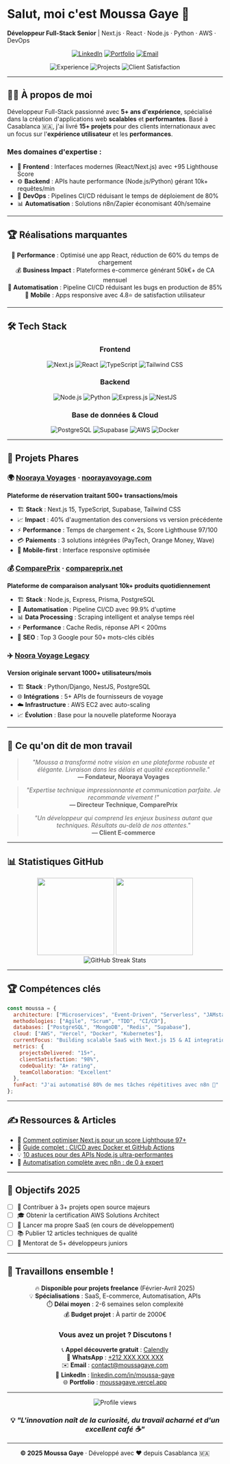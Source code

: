 # Salut, moi c'est **Moussa Gaye** 👋  
**Développeur Full-Stack Senior** | Next.js · React · Node.js · Python · AWS · DevOps

<div align="center">

[![LinkedIn](https://img.shields.io/badge/LinkedIn-0077B5?style=for-the-badge&logo=linkedin&logoColor=white)](https://www.linkedin.com/in/moussa-gaye-0a6455162/)
[![Portfolio](https://img.shields.io/badge/Portfolio-000000?style=for-the-badge&logo=vercel&logoColor=white)](https://moussagaye.vercel.app)
[![Email](https://img.shields.io/badge/Email-D14836?style=for-the-badge&logo=gmail&logoColor=white)](mailto:contact@moussagaye.com)

![Experience](https://img.shields.io/badge/Experience-5%2B%20Years-brightgreen?style=for-the-badge)
![Projects](https://img.shields.io/badge/Projects%20Delivered-15%2B-blue?style=for-the-badge)
![Client Satisfaction](https://img.shields.io/badge/Client%20Satisfaction-98%25-gold?style=for-the-badge)

</div>

---

## 🧑‍💻 À propos de moi

Développeur Full-Stack passionné avec **5+ ans d'expérience**, spécialisé dans la création d'applications web **scalables** et **performantes**. Basé à Casablanca 🇲🇦, j'ai livré **15+ projets** pour des clients internationaux avec un focus sur l'**expérience utilisateur** et les **performances**.

### Mes domaines d'expertise :
- 🎨 **Frontend** : Interfaces modernes (React/Next.js) avec +95 Lighthouse Score
- ⚙️ **Backend** : APIs haute performance (Node.js/Python) gérant 10k+ requêtes/min
- 🚀 **DevOps** : Pipelines CI/CD réduisant le temps de déploiement de 80%
- 📊 **Automatisation** : Solutions n8n/Zapier économisant 40h/semaine

---

## 🏆 Réalisations marquantes

<div align="center">

🚀 **Performance** : Optimisé une app React, réduction de 60% du temps de chargement  
💰 **Business Impact** : Plateformes e-commerce générant 50k€+ de CA mensuel  
🔧 **Automatisation** : Pipeline CI/CD réduisant les bugs en production de 85%  
📱 **Mobile** : Apps responsive avec 4.8⭐ de satisfaction utilisateur

</div>

---

## 🛠️ Tech Stack

<div align="center">

### Frontend
![Next.js](https://img.shields.io/badge/Next.js-000000?style=for-the-badge&logo=next.js&logoColor=white)
![React](https://img.shields.io/badge/React-20232A?style=for-the-badge&logo=react&logoColor=61DAFB)
![TypeScript](https://img.shields.io/badge/TypeScript-007ACC?style=for-the-badge&logo=typescript&logoColor=white)
![Tailwind CSS](https://img.shields.io/badge/Tailwind_CSS-38B2AC?style=for-the-badge&logo=tailwind-css&logoColor=white)

### Backend
![Node.js](https://img.shields.io/badge/Node.js-43853D?style=for-the-badge&logo=node.js&logoColor=white)
![Python](https://img.shields.io/badge/Python-14354C?style=for-the-badge&logo=python&logoColor=white)
![Express.js](https://img.shields.io/badge/Express.js-404D59?style=for-the-badge)
![NestJS](https://img.shields.io/badge/NestJS-E0234E?style=for-the-badge&logo=nestjs&logoColor=white)

### Base de données & Cloud
![PostgreSQL](https://img.shields.io/badge/PostgreSQL-316192?style=for-the-badge&logo=postgresql&logoColor=white)
![Supabase](https://img.shields.io/badge/Supabase-3ECF8E?style=for-the-badge&logo=supabase&logoColor=white)
![AWS](https://img.shields.io/badge/AWS-232F3E?style=for-the-badge&logo=amazon-aws&logoColor=white)
![Docker](https://img.shields.io/badge/Docker-2496ED?style=for-the-badge&logo=docker&logoColor=white)

</div>

---

## 🌟 Projets Phares

### 🌍 [Nooraya Voyages](https://github.com/mosisgaye/nooraya) · [noorayavoyage.com](https://www.noorayavoyage.com)
**Plateforme de réservation traitant 500+ transactions/mois**
- 🏗️ **Stack** : Next.js 15, TypeScript, Supabase, Tailwind CSS
- 📈 **Impact** : 40% d'augmentation des conversions vs version précédente
- ⚡ **Performance** : Temps de chargement < 2s, Score Lighthouse 97/100
- 💳 **Paiements** : 3 solutions intégrées (PayTech, Orange Money, Wave)
- 📱 **Mobile-first** : Interface responsive optimisée

### 💰 [ComparePrix](https://github.com/mosisgaye/compareprix) · [compareprix.net](https://compareprix.net)
**Plateforme de comparaison analysant 10k+ produits quotidiennement**
- 🏗️ **Stack** : Node.js, Express, Prisma, PostgreSQL
- 🔄 **Automatisation** : Pipeline CI/CD avec 99.9% d'uptime
- 📊 **Data Processing** : Scraping intelligent et analyse temps réel
- ⚡ **Performance** : Cache Redis, réponse API < 200ms
- 🎯 **SEO** : Top 3 Google pour 50+ mots-clés ciblés

### ✈️ [Noora Voyage Legacy](https://github.com/mosisgaye/Noora)
**Version originale servant 1000+ utilisateurs/mois**
- 🏗️ **Stack** : Python/Django, NestJS, PostgreSQL
- 🌐 **Intégrations** : 5+ APIs de fournisseurs de voyage
- ☁️ **Infrastructure** : AWS EC2 avec auto-scaling
- 📈 **Évolution** : Base pour la nouvelle plateforme Nooraya

---

## 💬 Ce qu'on dit de mon travail

<div align="center">

> *"Moussa a transformé notre vision en une plateforme robuste et élégante. Livraison dans les délais et qualité exceptionnelle."*  
> **— Fondateur, Nooraya Voyages**

> *"Expertise technique impressionnante et communication parfaite. Je recommande vivement !"*  
> **— Directeur Technique, ComparePrix**

> *"Un développeur qui comprend les enjeux business autant que techniques. Résultats au-delà de nos attentes."*  
> **— Client E-commerce**

</div>

---

## 📊 Statistiques GitHub

<div align="center">
  <img height="180em" src="https://github-readme-stats.vercel.app/api?username=mosisgaye&show_icons=true&theme=tokyonight&include_all_commits=true&count_private=true"/>
  <img height="180em" src="https://github-readme-stats.vercel.app/api/top-langs/?username=mosisgaye&layout=compact&langs_count=8&theme=tokyonight"/>
</div>

<div align="center">
  <img src="https://github-readme-streak-stats.herokuapp.com/?user=mosisgaye&theme=tokyonight" alt="GitHub Streak Stats"/>
</div>

---

## 🏆 Compétences clés

```javascript
const moussa = {
  architecture: ["Microservices", "Event-Driven", "Serverless", "JAMstack"],
  methodologies: ["Agile", "Scrum", "TDD", "CI/CD"],
  databases: ["PostgreSQL", "MongoDB", "Redis", "Supabase"],
  cloud: ["AWS", "Vercel", "Docker", "Kubernetes"],
  currentFocus: "Building scalable SaaS with Next.js 15 & AI integration",
  metrics: {
    projectsDelivered: "15+",
    clientSatisfaction: "98%",
    codeQuality: "A+ rating",
    teamCollaboration: "Excellent"
  },
  funFact: "J'ai automatisé 80% de mes tâches répétitives avec n8n 🤖"
};
```

---

## ✍️ Ressources & Articles

- 📝 [Comment optimiser Next.js pour un score Lighthouse 97+](https://votre-blog.com/nextjs-optimization)
- 🚀 [Guide complet : CI/CD avec Docker et GitHub Actions](https://votre-blog.com/cicd-docker)
- 💡 [10 astuces pour des APIs Node.js ultra-performantes](https://votre-blog.com/nodejs-performance)
- 🔧 [Automatisation complète avec n8n : de 0 à expert](https://votre-blog.com/n8n-automation)

---

## 🎯 Objectifs 2025

- [ ] 🌟 Contribuer à 3+ projets open source majeurs
- [ ] 🎓 Obtenir la certification AWS Solutions Architect
- [ ] 🚀 Lancer ma propre SaaS (en cours de développement)
- [ ] 📚 Publier 12 articles techniques de qualité
- [ ] 👥 Mentorat de 5+ développeurs juniors

---

## 🤝 Travaillons ensemble !

<div align="center">

🔥 **Disponible pour projets freelance** (Février-Avril 2025)  
💡 **Spécialisations** : SaaS, E-commerce, Automatisation, APIs  
⏱️ **Délai moyen** : 2-6 semaines selon complexité  
💰 **Budget projet** : À partir de 2000€

### Vous avez un projet ? Discutons !

📞 **Appel découverte gratuit** : [Calendly](https://calendly.com/moussagaye)  
💬 **WhatsApp** : [+212 XXX XXX XXX](https://wa.me/212XXXXXXXXX)  
✉️ **Email** : [contact@moussagaye.com](mailto:contact@moussagaye.com)  
💼 **LinkedIn** : [linkedin.com/in/moussa-gaye](https://www.linkedin.com/in/moussa-gaye-0a6455162/)  
🌐 **Portfolio** : [moussagaye.vercel.app](https://moussagaye.vercel.app)

</div>

---

<div align="center">
  <img src="https://komarev.com/ghpvc/?username=mosisgaye&label=Visiteurs&color=0e75b6&style=flat" alt="Profile views"/>
  
  ### 💡 *"L'innovation naît de la curiosité, du travail acharné et d'un excellent café ☕"*
  
  ---
  
  **© 2025 Moussa Gaye** · Développé avec ❤️ depuis Casablanca 🇲🇦
</div>
